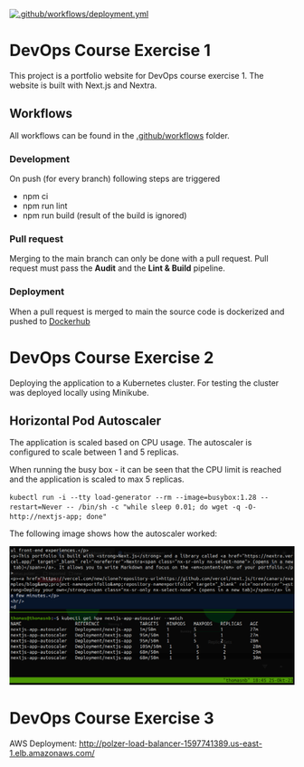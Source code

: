 [![.github/workflows/deployment.yml](https://github.com/veidl/devops-blog/actions/workflows/deployment.yml/badge.svg)](https://github.com/veidl/devops-blog/actions/workflows/deployment.yml)

# DevOps Course Exercise 1

This project is a portfolio website for DevOps course exercise 1. The website is built with Next.js and Nextra.

## Workflows

All workflows can be found in the [.github/workflows](.github/workflows) folder.

### Development

On push (for every branch) following steps are triggered

* npm ci
* npm run lint
* npm run build (result of the build is ignored)

### Pull request

Merging to the main branch can only be done with a pull request. Pull request must pass the **Audit** and the **Lint & Build** pipeline.

### Deployment

When a pull request is merged to main the source code is dockerized and pushed
to [Dockerhub](https://hub.docker.com/r/veidl/blog)


# DevOps Course Exercise 2

Deploying the application to a Kubernetes cluster. For testing the cluster was deployed locally using Minikube.

## Horizontal Pod Autoscaler

The application is scaled based on CPU usage. The autoscaler is configured to scale between 1 and 5 replicas.

When running the busy box - it can be seen that the CPU limit is reached and the application is scaled to max 5 replicas.

``kubectl run -i --tty load-generator --rm --image=busybox:1.28 --restart=Never -- /bin/sh -c "while sleep 0.01; do wget -q -O- http://nextjs-app; done"``

The following image shows how the autoscaler worked:

![autoscaler](k8s/autoscaling.png)

# DevOps Course Exercise 3

AWS Deployment: http://polzer-load-balancer-1597741389.us-east-1.elb.amazonaws.com/
